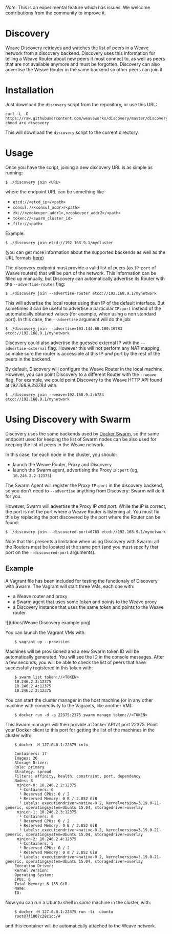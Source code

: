 *Note*: This is an experimental feature which has issues.  We welcome contributions from the community to improve it.

Discovery
=========

Weave Discovery retrieves and watches the list of peers
in a Weave network from a discovery backend.
Discovery uses this information for telling a Weave Router
about new peers it must connect to, as well as peers
that are not available anymore and must be forgotten.
Discovery can also advertise the Weave Router in the
same backend so other peers can join it.

Installation
============

Just download the `discovery` script from the repository,
or use this URL:

```
curl -L -O https://raw.githubusercontent.com/weaveworks/discovery/master/discovery
chmod a+x discovery
```

This will download the `discovery` script to the current
directory.

Usage
=====

Once you have the script, joining a new discovery URL
is as simple as running:

```
$ ./discovery join <URL>
```

where the endpoint URL can be something like

- `etcd://<etcd_ip>/<path>`
- `consul://<consul_addr>/<path>`
- `zk://<zookeeper_addr1>,<zookeeper_addr2>/<path>`
- `token://<swarm_cluster_id>`
- `file://<path>`

Example:

```
$ ./discovery join etcd://192.168.9.1/mycluster
```

(you can get more information about the supported backends
as well as the URL formats [here](https://github.com/docker/swarm/tree/master/discovery))

The discovery endpoint must provide a valid list of peers
(as `IP:port` of Weave routers) that will be part of
the network. This information can be filled up manually,
but Discovery can automatically advertise its Router with the 
`--advertise-router` flag:

```
$ ./discovery join --advertise-router etcd://192.168.9.1/mynetwork
```

This will advertise the local router using then IP of the
default interface. But sometimes it can be useful to
advertise a particular `IP:port` instead of the automatically
obtained values (for example, when using a non standard port).
In this case, the `--advertise` argument will do the job:

```
$ ./discovery join --advertise=193.144.60.100:16783 etcd://192.168.9.1/mynetwork
```

Discovery could also advertise the guessed external IP with
the `--advertise-external` flag. However this will not perform
any NAT mapping, so make sure the router is accessible at this
IP _and_ port by the rest of the peers in the backend.

By default, Discovery will configure the Weave Router in the
local machine. However, you can point Discovery to a
different Router with the `--weave` flag. For example, we
could point Discovery to the Weave HTTP API found
at _192.168.9.3:6784_ with:

```
$ ./discovery join --weave=192.168.9.3:6784 etcd://192.168.9.1/mynetwork
```

Using Discovery with Swarm
==========================

Discovery uses the same backends used by [Docker Swarm](https://docs.docker.com/swarm/),
so the same endpoint used for keeping the list of Swarm nodes
can be also used for keeping the list of peers in the Weave
network.

In this case, for each node in the cluster, you should:

  * launch the Weave Router, Proxy and Discovery
  * launch the Swarm agent, advertising the Proxy `IP:port` (eg, `10.246.2.2:12375`)

The Swarm Agent will register the Proxy `IP:port` in the discovery
backend, so you don't need to `--advertise` anything from Discovery:
Swarm will do it for you.

However, Swarm will advertise the Proxy IP _and port_. While
the IP is correct, the port is not the port where a Weave Router
is listening at. You must fix this by replacing the port discovered
by the port where the Router can be found:

```
$ ./discovery join --discovered-port=6783 etcd://192.168.9.1/mynetwork
```

Note that this presents a limitation when using Discovery with Swarm:
all the Routers must be located at the same port (and you must
specify that port on the `--discovered-port` arguments).

Example
-------

A Vagrant file has been included for testing the functionaly
of Discovery with Swarm. The Vagrant will start three VMs,
each one with: 

  * a Weave router and proxy
  * a Swarm agent that uses some _token_ and points to the
  Weave proxy
  * a Discovery instance that uses the same _token_ and points
  to the Weave router

![](docs/Weave Discovery example.png)

You can launch the Vagrant VMs with:

```
	$ vagrant up --provision
```

Machines will be provisioned and a new Swarm token ID will be
automatically generated. You will see the ID in the console
messages. After a few seconds, you will be able to check the
list of peers that have successfully registered in this
token with:

```
	$ swarm list token://<TOKEN>
	10.246.2.3:12375
	10.246.2.4:12375
	10.246.2.2:12375
```

You can start the cluster manager in the host machine (or in any
other machine with connectivity to the Vagrants, like another VM):

```
	$ docker run -d -p 22375:2375 swarm manage token://<TOKEN>
```

This Swarm manager will then provide a Docker API at port 22375.
Point your Docker client to this port for getting the list of the
machines in the cluster with:

```
	$ docker -H 127.0.0.1:22375 info
	
	Containers: 17
    Images: 26
    Storage Driver: 
    Role: primary
    Strategy: spread
    Filters: affinity, health, constraint, port, dependency
    Nodes: 3
     minion-0: 10.246.2.2:12375
      └ Containers: 6
      └ Reserved CPUs: 0 / 2
      └ Reserved Memory: 0 B / 2.052 GiB
      └ Labels: executiondriver=native-0.2, kernelversion=3.19.0-21-generic, operatingsystem=Ubuntu 15.04, storagedriver=overlay
     minion-1: 10.246.2.3:12375
      └ Containers: 6
      └ Reserved CPUs: 0 / 2
      └ Reserved Memory: 0 B / 2.052 GiB
      └ Labels: executiondriver=native-0.2, kernelversion=3.19.0-21-generic, operatingsystem=Ubuntu 15.04, storagedriver=overlay
     minion-2: 10.246.2.4:12375
      └ Containers: 5
      └ Reserved CPUs: 0 / 2
      └ Reserved Memory: 0 B / 2.052 GiB
      └ Labels: executiondriver=native-0.2, kernelversion=3.19.0-21-generic, operatingsystem=Ubuntu 15.04, storagedriver=overlay
    Execution Driver: 
    Kernel Version: 
    Operating System: 
    CPUs: 6
    Total Memory: 6.155 GiB
    Name: 
    ID: 
```

Now you can run a Ubuntu shell in _some_ machine in the cluster, with:

```
	$ docker -H 127.0.0.1:22375 run -ti  ubuntu
	root@7f1007c28c1c:/# 
```

and this container will be automatically attached to the Weave network.

